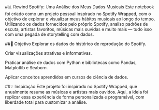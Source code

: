#📊 Rewind Spotify: Uma Análise dos Meus Dados Musicais
Este notebook foi criado como um projeto pessoal inspirado no Spotify Wrapped, com o objetivo de explorar e visualizar meus hábitos musicais ao longo do tempo. Utilizando os dados fornecidos pelo próprio Spotify, analiso padrões de escuta, artistas favoritos, músicas mais ouvidas e muito mais — tudo isso com uma pegada de storytelling com dados.

##🎯 Objetivo
Explorar os dados do histórico de reprodução do Spotify.

Criar visualizações atrativas e informativas.

Praticar análise de dados com Python e bibliotecas como Pandas, Matplotlib e Seaborn.

Aplicar conceitos aprendidos em cursos de ciência de dados.

##💡 Inspiração
Este projeto foi inspirado no Spotify Wrapped, que anualmente resume as músicas e artistas mais ouvidos. Aqui, a ideia foi replicar essa experiência de forma personalizada e programável, com liberdade total para customizar a análise.
